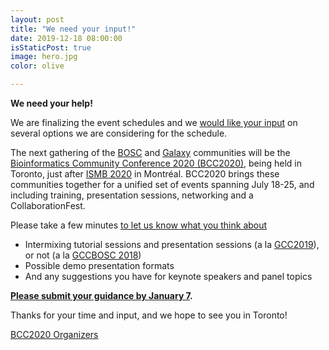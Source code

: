 ```yaml
---
layout: post
title: "We need your input!"
date: 2019-12-18 08:00:00
isStaticPost: true
image: hero.jpg
color: olive

---
```


**We need your help!**

We are finalizing the event schedules and we [would like your input](http://bit.ly/bcc2020-poll) on several options we are considering for the schedule.

The next gathering of the [BOSC](https://www.open-bio.org/events/bosc/about/) and [Galaxy](https://galaxyproject.org/) communities will be the [Bioinformatics Community Conference 2020 (BCC2020)](https://bcc2020.github.io/), being held in Toronto, just after [ISMB 2020](https://www.iscb.org/ismb2020) in Montréal.  BCC2020 brings these communities together for a unified set of events spanning July 18-25, and including training, presentation sessions, networking and a CollaborationFest.

 Please take a few minutes [to let us know what you think about](http://bit.ly/bcc2020-poll)

* Intermixing tutorial sessions and presentation sessions (a la [GCC2019](https://gcc2019.sched.com/)), or not (a la [GCCBOSC 2018](https://gccbosc2018.sched.com/))
* Possible demo presentation formats
* And any suggestions you have for keynote speakers and panel topics

**[Please submit your guidance by January 7](http://bit.ly/bcc2020-poll).**

Thanks for your time and input, and we hope to see you in Toronto!

[BCC2020 Organizers](https://bcc2020.github.io/about/#team)

